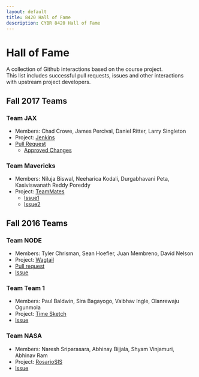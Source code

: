 ```yaml
---
layout: default
title: 8420 Hall of Fame
description: CYBR 8420 Hall of Fame
---
```


# Hall of Fame

A collection of Github interactions based on the course project.   
This list includes successful pull requests, issues and other interactions with upstream project developers.

## Fall 2017 Teams

### Team JAX
- Members: Chad Crowe, James Percival, Daniel Ritter, Larry Singleton  
- Project: [Jenkins](https://github.com/jenkins-infra/jenkins.io)
- [Pull Request](https://github.com/jenkins-infra/jenkins.io/pull/1233)  
  - [Approved Changes](https://jenkins.io/doc/book/system-administration/security/)

### Team Mavericks
- Members: Niluja Biswal, Neeharica Kodali, Durgabhavani Peta, Kasiviswanath Reddy Poreddy
- Project: [TeamMates](https://github.com/TEAMMATES/teammates)
  - [Issue1](https://github.com/TEAMMATES/teammates/issues/8183)
  - [Issue2](https://github.com/TEAMMATES/teammates/issues/8178)


## Fall 2016 Teams

### Team NODE
- Members: Tyler Chrisman, Sean Hoefler, Juan Membreno, David Nelson
- Project: [Wagtail](https://github.com/torchbox/wagtail)
- [Pull request](https://github.com/torchbox/wagtail/pull/3185)
- [Issue](https://github.com/torchbox/wagtail/issues/3189)

### Team Team 1
- Members: Paul Baldwin, Sira Bagayogo, Vaibhav Ingle, Olanrewaju Ogunmola
- Project: [Time Sketch](https://github.com/google/timesketch)
- [Issue](https://github.com/google/timesketch/issues/254)

### Team NASA
- Members: Naresh Sriparasara, Abhinay Bijjala, Shyam Vinjamuri, Abhinav Ram
- Project: [RosarioSIS](https://github.com/francoisjacquet/rosariosis)
- [Issue](https://github.com/francoisjacquet/rosariosis/issues/173)

